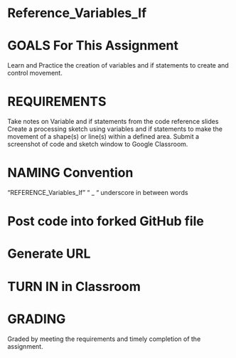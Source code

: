 # Reference_Variables_If

# GOALS For This Assignment
Learn and Practice the creation of variables and if statements to create and control movement. 


# REQUIREMENTS 
Take notes on Variable and if statements from the code reference slides
Create a processing sketch using variables and if statements to make the movement of a shape(s) or line(s) within a defined area. 
Submit a screenshot of code and sketch window to Google Classroom.

# NAMING Convention

“REFERENCE_Variables_If”
“ _ “ underscore in between words

# Post code into forked GitHub file
# Generate URL
# TURN IN in Classroom

# GRADING 

Graded by meeting the requirements and timely completion of the assignment. 




